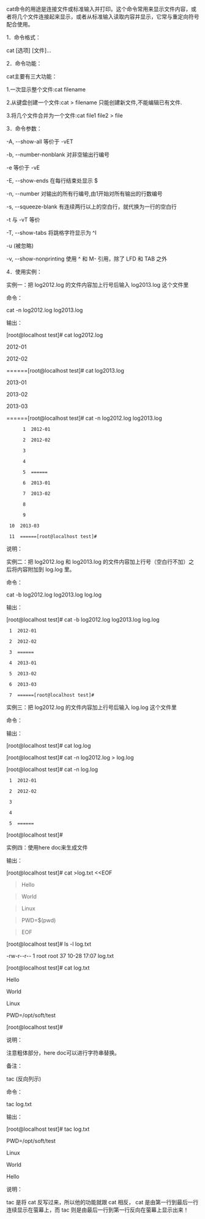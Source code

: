 cat命令的用途是连接文件或标准输入并打印。这个命令常用来显示文件内容，或者将几个文件连接起来显示，或者从标准输入读取内容并显示，它常与重定向符号配合使用。 

1．命令格式：

cat [选项] [文件]...

2．命令功能：

cat主要有三大功能：

1.一次显示整个文件:cat filename

2.从键盘创建一个文件:cat > filename 只能创建新文件,不能编辑已有文件.

3.将几个文件合并为一个文件:cat file1 file2 > file

3．命令参数：

-A, --show-all           等价于 -vET

-b, --number-nonblank    对非空输出行编号

-e                       等价于 -vE

-E, --show-ends          在每行结束处显示 $

-n, --number     对输出的所有行编号,由1开始对所有输出的行数编号

-s, --squeeze-blank  有连续两行以上的空白行，就代换为一行的空白行 

-t                       与 -vT 等价

-T, --show-tabs          将跳格字符显示为 ^I

-u                       (被忽略)

-v, --show-nonprinting   使用 ^ 和 M- 引用，除了 LFD 和 TAB 之外

4．使用实例：

实例一：把 log2012.log 的文件内容加上行号后输入 log2013.log 这个文件里

命令：

cat -n log2012.log log2013.log 

输出：

[root@localhost test]# cat log2012.log 

2012-01

2012-02

======[root@localhost test]# cat log2013.log 

2013-01

2013-02

2013-03

======[root@localhost test]# cat -n log2012.log log2013.log 

          1  2012-01

          2  2012-02

          3

          4

          5  ======

          6  2013-01

          7  2013-02

          8

          9

     10  2013-03

     11  ======[root@localhost test]#

说明：

实例二：把 log2012.log 和 log2013.log 的文件内容加上行号（空白行不加）之后将内容附加到 log.log 里。 

命令：

cat -b log2012.log log2013.log log.log

输出：

[root@localhost test]# cat -b log2012.log log2013.log log.log

     1  2012-01

     2  2012-02

     3  ======

     4  2013-01

     5  2013-02

     6  2013-03

     7  ======[root@localhost test]#

实例三：把 log2012.log 的文件内容加上行号后输入 log.log 这个文件里 

命令：

输出：

[root@localhost test]# cat log.log 

[root@localhost test]# cat -n log2012.log > log.log

[root@localhost test]# cat -n log.log 

     1  2012-01

     2  2012-02

     3

     4

     5  ======

[root@localhost test]#

实例四：使用here doc来生成文件

输出：

[root@localhost test]# cat >log.txt <<EOF

> Hello

> World

> Linux

> PWD=$(pwd)

> EOF

[root@localhost test]# ls -l log.txt 

-rw-r--r-- 1 root root 37 10-28 17:07 log.txt

[root@localhost test]# cat log.txt 

Hello

World

Linux

PWD=/opt/soft/test

[root@localhost test]#

说明：

注意粗体部分，here doc可以进行字符串替换。

备注：

tac (反向列示)

命令：

tac log.txt

输出：

[root@localhost test]# tac log.txt 

PWD=/opt/soft/test

Linux

World

Hello

说明：

tac 是将 cat 反写过来，所以他的功能就跟 cat 相反， cat 是由第一行到最后一行连续显示在萤幕上，而 tac 则是由最后一行到第一行反向在萤幕上显示出来！